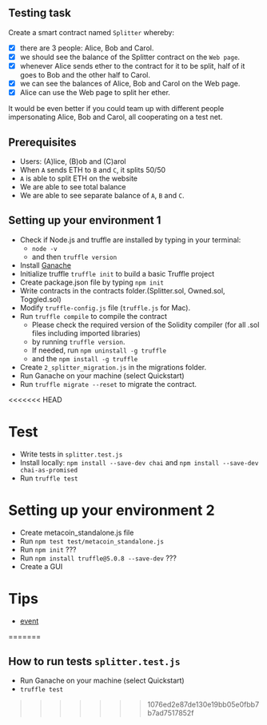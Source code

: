 Testing task
------------
Create a smart contract named `Splitter` whereby:

- [x] there are 3 people: Alice, Bob and Carol.
- [x] we should see the balance of the Splitter contract on the `Web page`.
- [x] whenever Alice sends ether to the contract for it to be split, half of 
it goes to Bob and the other half to Carol.
- [x] we can see the balances of Alice, Bob and Carol on the Web page.
- [x] Alice can use the Web page to split her ether.

It would be even better if you could team up with different people 
impersonating Alice, Bob and Carol, all cooperating on a test net.

## Prerequisites

- Users:  (A)lice, (B)ob and (C)arol
- When `A` sends ETH to `B` and `C`, it splits 50/50
- `A` is able to split ETH on the website
- We are able to see total balance
- We are able to see separate balance of `A`, `B` and `C`.

## Setting up your environment 1

* Check if Node.js and truffle are installed by typing in your 
terminal: 
    * `node -v` 
    * and then `truffle version`
* Install [Ganache](https://truffleframework.com/ganache)
* Initialize truffle `truffle init` to build a basic Truffle project
* Create package.json file  by typing `npm init`
* Write contracts in the contracts folder.(Splitter.sol, Owned.sol, Toggled.sol)
* Modify `truffle-config.js` file (`truffle.js` for Mac). 
* Run `truffle compile` to compile the contract
    * Please check the required version of the Solidity compiler (for all .sol files including imported libraries) 
    * by running `truffle version`. 
    * If needed, run `npm uninstall -g truffle` 
    * and the `npm install -g truffle`
* Create `2_splitter_migration.js` in the migrations folder.
* Run Ganache on your machine (select Quickstart)
* Run `truffle migrate --reset` to migrate the contract.

<<<<<<< HEAD
# Test
* Write tests in `splitter.test.js`
* Install locally: `npm install --save-dev chai` and `npm install --save-dev chai-as-promised`
* Run `truffle test` 

# Setting up your environment 2
* Create metacoin_standalone.js file
* Run `npm test test/metacoin_standalone.js`
* Run `npm init` ???
* Run `npm install truffle@5.0.8 --save-dev` ???
* Create a GUI






# Tips
- [event](https://stackoverflow.com/questions/35545625/event-triggering-in-solidity) 

=======
## How to run tests `splitter.test.js`
* Run Ganache on your machine (select Quickstart)
* `truffle test` 
>>>>>>> 1076ed2e87de130e19bb05e0fbb7b7ad7517852f
